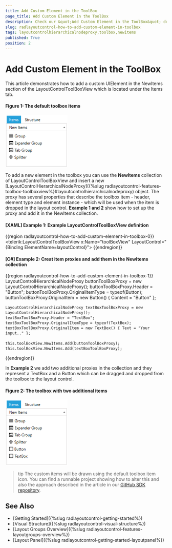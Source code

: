 ```yaml
---
title: Add Custom Element in the ToolBox
page_title: Add Custom Element in the ToolBox
description: Check our &quot;Add Custom Element in the ToolBox&quot; documentation article for the RadLayoutControl {{ site.framework_name }} control.
slug: radlayoutcontrol-how-to-add-custom-element-in-toolbox
tags: layoutcontrolhierarchicalnodeproxy,toolbox,newitems
published: True
position: 2
---
```


# Add Custom Element in the ToolBox

This article demonstrates how to add a custom UIElement in the NewItems section of the LayoutControlToolBoxView which is located under the Items tab. 

#### __Figure 1: The default toolbox items__
![The default toolbox items](images/radlayoutcontrol-how-to-add-custom-element-in-toolbox-01.png)

To add a new element in the toolbox you can use the __NewItems__ collection of LayoutControlToolBoxView and insert a new [LayoutControlHierarchicalNodeProxy]({%slug radlayoutcontrol-features-toolbox-toolboxview%}#layoutcontrolhierarchicalnodeproxy) object. The proxy has several properties that describe the toolbox item - header, element type and element instance - which will be used when the item is dropped in the layout control. __Example 1 and 2__ show how to set up the proxy and add it in the NewItems collection.

#### __[XAML] Example 1: Example LayoutControlToolBoxView definition__
{{region radlayoutcontrol-how-to-add-custom-element-in-toolbox-0}}
	<telerik:LayoutControlToolBoxView x:Name="toolBoxView" LayoutControl="{Binding ElementName=layoutControl}">
{{endregion}}
	
#### __[C#] Example 2: Creat item proxies and add them in the NewItems collection__
{{region radlayoutcontrol-how-to-add-custom-element-in-toolbox-1}}
	LayoutControlHierarchicalNodeProxy buttonToolBoxProxy = new LayoutControlHierarchicalNodeProxy();
	buttonToolBoxProxy.Header = "Button";
	buttonToolBoxProxy.OriginalItemType = typeof(Button);
	buttonToolBoxProxy.OriginalItem = new Button() { Content = "Button" };

	LayoutControlHierarchicalNodeProxy textBoxToolBoxProxy = new LayoutControlHierarchicalNodeProxy();
	textBoxToolBoxProxy.Header = "TextBox";
	textBoxToolBoxProxy.OriginalItemType = typeof(TextBox);
	textBoxToolBoxProxy.OriginalItem = new TextBox() { Text = "Your input.." };

	this.toolBoxView.NewItems.Add(buttonToolBoxProxy);
	this.toolBoxView.NewItems.Add(textBoxToolBoxProxy);
{{endregion}}
	
In __Example 2__ we add two additional proxies in the collection and they represent a TextBox and a Button which can be dragged and dropped from the toolbox to the layout control.

#### __Figure 2: The toolbox with two additional items__
![The toolbox with two additional items](images/radlayoutcontrol-how-to-add-custom-element-in-toolbox-02.png)

>tip The custom items will be drawn using the default toolbox item icon. You can find a runnable project showing how to alter this and also the approach described in the article in our [GitHub SDK repository](https://github.com/telerik/xaml-sdk/tree/master/LayoutControl/AddCustomElementInToolBox). 

## See Also  
* [Getting Started]({%slug radlayoutcontrol-getting-started%})
* [Visual Structure]({%slug radlayoutcontrol-visual-structure%})
* [Layout Groups Overview]({%slug radlayoutcontrol-features-layoutgroups-overview%})
* [Layout Panel]({%slug radlayoutcontrol-getting-started-layoutpanel%})
